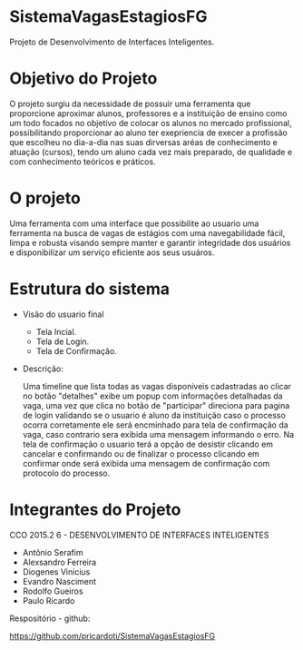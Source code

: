 # SistemaVagasEstagiosFG

  Projeto de Desenvolvimento de Interfaces Inteligentes.

# Objetivo do Projeto

  O projeto surgiu da necessidade de possuir uma ferramenta que proporcione aproximar alunos, professores e a instituição de ensino como um todo focados no objetivo de colocar os alunos no mercado profissional, possibilitando proporcionar ao aluno ter exepriencia de execer a profissão que escolheu no dia-a-dia nas suas dirversas aréas de conhecimento e atuação (cursos), tendo um aluno cada vez mais preparado, de qualidade e com conhecimento teóricos e práticos.

# O projeto

  Uma ferramenta com uma interface que possibilite ao usuario uma ferramenta na busca de vagas de estágios com uma navegabilidade fácil, limpa e robusta visando sempre manter e garantir integridade dos usuários e disponibilizar um serviço eficiente aos seus usuáros.

# Estrutura do sistema

+ Visão do usuario final

  - Tela Incial. 
  - Tela de Login.
  - Tela de Confirmação.

+ Descrição:

  Uma timeline que lista todas as vagas disponiveis cadastradas ao clicar no botão "detalhes" exibe um popup com          informações detalhadas da vaga, uma vez que clica no botão de "participar" direciona para pagina de login validando se   o usuario é aluno da instituição caso o processo ocorra corretamente ele será encminhado para tela de confirmação da     vaga, caso contrario sera exibida uma mensagem informando o erro. Na tela de confirmação o usuario terá a opção de       desistir clicando em cancelar e confirmando ou de finalizar o processo clicando em confirmar onde será exibida uma mensagem de confirmação com protocolo do processo.
  
# Integrantes do Projeto

CCO 2015.2 6 - DESENVOLVIMENTO DE INTERFACES INTELIGENTES

  + Antônio Serafim
  + Alexsandro Ferreira
  + Diogenes Vinicius
  + Evandro Nasciment
  + Rodolfo Gueiros
  + Paulo Ricardo

Respositório - github:

https://github.com/pricardoti/SistemaVagasEstagiosFG
